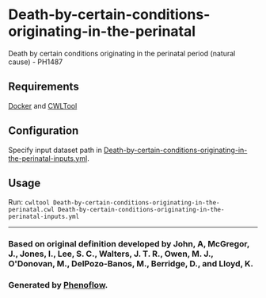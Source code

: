 # Death-by-certain-conditions-originating-in-the-perinatal

Death by certain conditions originating in the perinatal period (natural cause) - PH1487

## Requirements

[Docker](https://docs.docker.com/install/) and [CWLTool](https://github.com/common-workflow-language/cwltool#install)

## Configuration

Specify input dataset path in [Death-by-certain-conditions-originating-in-the-perinatal-inputs.yml](Death-by-certain-conditions-originating-in-the-perinatal-inputs.yml).

## Usage

Run: `cwltool Death-by-certain-conditions-originating-in-the-perinatal.cwl Death-by-certain-conditions-originating-in-the-perinatal-inputs.yml`

***

### Based on original definition developed by John, A, McGregor, J., Jones, I., Lee, S. C., Walters, J. T. R., Owen, M. J., O'Donovan, M., DelPozo-Banos, M., Berridge, D., and Lloyd, K.
### Generated by [Phenoflow](https://kclhi.org/phenoflow).
